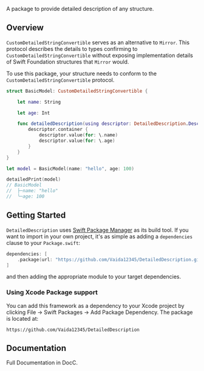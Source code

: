 A package to provide detailed description of any structure.

## Overview

``CustomDetailedStringConvertible`` serves as an alternative to `Mirror`. This protocol describes the details to types confirming to ``CustomDetailedStringConvertible`` without exposing implementation details of Swift Foundation structures that `Mirror` would.

To use this package, your structure needs to conform to the ``CustomDetailedStringConvertible`` protocol.

```swift
struct BasicModel: CustomDetailedStringConvertible {

    let name: String

    let age: Int

    func detailedDescription(using descriptor: DetailedDescription.Descriptor<BasicModel>) -> any DescriptionBlockProtocol {
        descriptor.container {
            descriptor.value(for: \.name)
            descriptor.value(for: \.age)
        }
    }
}

let model = BasicModel(name: "hello", age: 100)

detailedPrint(model)
// BasicModel
//  ├─name: "hello"
//  ╰─age: 100
```

## Getting Started

`DetailedDescription` uses [Swift Package Manager](https://www.swift.org/documentation/package-manager/) as its build tool. If you want to import in your own project, it's as simple as adding a `dependencies` clause to your `Package.swift`:
```swift
dependencies: [
    .package(url: "https://github.com/Vaida12345/DetailedDescription.git", branch: "main")
]
```
and then adding the appropriate module to your target dependencies.

### Using Xcode Package support

You can add this framework as a dependency to your Xcode project by clicking File -> Swift Packages -> Add Package Dependency. The package is located at:
```
https://github.com/Vaida12345/DetailedDescription
```

## Documentation

Full Documentation in DocC.
